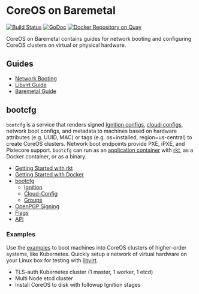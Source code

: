 
# CoreOS on Baremetal

[![Build Status](https://travis-ci.org/coreos/coreos-baremetal.svg?branch=master)](https://travis-ci.org/coreos/coreos-baremetal) [![GoDoc](https://godoc.org/github.com/coreos/coreos-baremetal?status.png)](https://godoc.org/github.com/coreos/coreos-baremetal) [![Docker Repository on Quay](https://quay.io/repository/coreos/bootcfg/status "Docker Repository on Quay")](https://quay.io/repository/coreos/bootcfg)

CoreOS on Baremetal contains guides for network booting and configuring CoreOS clusters on virtual or physical hardware.

## Guides

* [Network Booting](Documentation/network-booting.md)
* [Libvirt Guide](Documentation/virtual-hardware.md)
* [Baremetal Guide](Documentation/physical-hardware.md)

## bootcfg

`bootcfg` is a service that renders signed [Ignition configs](https://coreos.com/ignition/docs/latest/what-is-ignition.html), [cloud-configs](https://coreos.com/os/docs/latest/cloud-config.html), network boot configs, and metadata to machines based on hardware attributes (e.g. UUID, MAC) or tags (e.g. os=installed, region=us-central) to create CoreOS clusters. Network boot endpoints provide PXE, iPXE, and Pixiecore support. `bootcfg` can run as an [application container](https://github.com/appc/spec) with [rkt](https://coreos.com/rkt/docs/latest/), as a Docker container, or as a binary.

* [Getting Started with rkt](Documentation/getting-started-rkt.md)
* [Getting Started with Docker](Documentation/getting-started-docker.md)
* [bootcfg](Documentation/bootcfg.md)
    * [Ignition](Documentation/ignition.md)
    * [Cloud-Config](Documentation/cloud-config.md)
    * [Groups](Documentation/bootcfg.md#groups-and-metadata)
* [OpenPGP Signing](Documentation/openpgp.md)
* [Flags](Documentation/config.md)
* [API](Documentation/api.md)

### Examples

Use the [examples](examples) to boot machines into CoreOS clusters of higher-order systems, like Kubernetes. Quickly setup a network of virtual hardware on your Linux box for testing with [libvirt](scripts/README.md#libvirt).

* TLS-auth Kubernetes cluster (1 master, 1 worker, 1 etcd)
* Multi Node etcd cluster
* Install CoreOS to disk with followup Ignition stages
